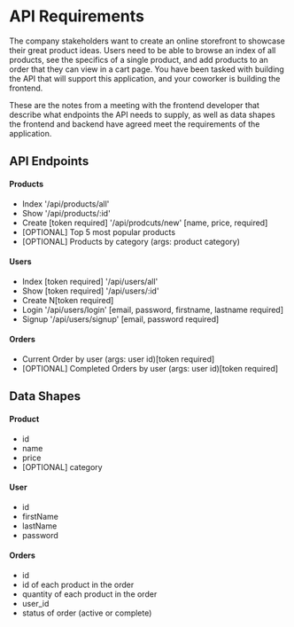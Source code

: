 # API Requirements

The company stakeholders want to create an online storefront to showcase their great product ideas. Users need to be able to browse an index of all products, see the specifics of a single product, and add products to an order that they can view in a cart page. You have been tasked with building the API that will support this application, and your coworker is building the frontend.

These are the notes from a meeting with the frontend developer that describe what endpoints the API needs to supply, as well as data shapes the frontend and backend have agreed meet the requirements of the application.

## API Endpoints

#### Products

- Index
  '/api/products/all'
- Show
  '/api/products/:id'
- Create [token required]
  '/api/prodcuts/new' [name, price, required]
- [OPTIONAL] Top 5 most popular products
- [OPTIONAL] Products by category (args: product category)

#### Users

- Index [token required]
  '/api/users/all'
- Show [token required]
  '/api/users/:id'
- Create N[token required]
- Login
  '/api/users/login' [email, password, firstname, lastname required]
- Signup
  '/api/users/signup' [email, password required]

#### Orders

- Current Order by user (args: user id)[token required]
- [OPTIONAL] Completed Orders by user (args: user id)[token required]

## Data Shapes

#### Product

- id
- name
- price
- [OPTIONAL] category

#### User

- id
- firstName
- lastName
- password

#### Orders

- id
- id of each product in the order
- quantity of each product in the order
- user_id
- status of order (active or complete)
